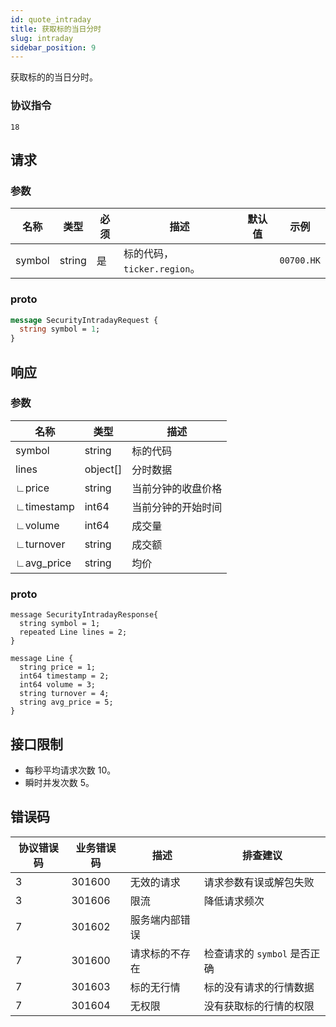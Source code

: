 ```yaml
---
id: quote_intraday
title: 获取标的当日分时
slug: intraday
sidebar_position: 9
---
```


获取标的的当日分时。

### 协议指令

```
18
```

## 请求

### 参数

| 名称   | 类型   | 必须 | 描述                        | 默认值 | 示例       |
| ------ | ------ | ---- | --------------------------- | ------ | ---------- |
| symbol | string | 是   | 标的代码，`ticker.region`。 |        | `00700.HK` |

### proto

```protobuf
message SecurityIntradayRequest {
  string symbol = 1;
}
```

## 响应

### 参数

| 名称       | 类型     | 描述               |
| ---------- | -------- | ------------------ |
| symbol     | string   | 标的代码           |
| lines      | object[] | 分时数据           |
| ∟price     | string   | 当前分钟的收盘价格 |
| ∟timestamp | int64    | 当前分钟的开始时间 |
| ∟volume    | int64    | 成交量             |
| ∟turnover  | string   | 成交额             |
| ∟avg_price | string   | 均价               |

### proto

```
message SecurityIntradayResponse{
  string symbol = 1;
  repeated Line lines = 2;
}

message Line {
  string price = 1;
  int64 timestamp = 2;
  int64 volume = 3;
  string turnover = 4;
  string avg_price = 5;
}
```

## 接口限制

- 每秒平均请求次数 10。
- 瞬时并发次数 5。

## 错误码

| 协议错误码 | 业务错误码 | 描述           | 排查建议                     |
| ---------- | ---------- | -------------- | ---------------------------- |
| 3          | 301600     | 无效的请求     | 请求参数有误或解包失败       |
| 3          | 301606     | 限流           | 降低请求频次                 |
| 7          | 301602     | 服务端内部错误 |                              |
| 7          | 301600     | 请求标的不存在 | 检查请求的 `symbol` 是否正确 |
| 7          | 301603     | 标的无行情     | 标的没有请求的行情数据       |
| 7          | 301604     | 无权限         | 没有获取标的行情的权限       |
